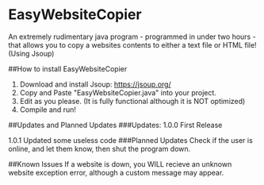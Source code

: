 # EasyWebsiteCopier
An extremely rudimentary java program - programmed in under two hours - that allows you to copy a websites contents to either a text file or HTML file! (Using Jsoup)

##How to install EasyWebsiteCopier
1. Download and install Jsoup: https://jsoup.org/
2. Copy and Paste "EasyWebsiteCopier.java" into your project.
3. Edit as you please. (It is fully functional although it is NOT optimized)
4. Compile and run!

##Updates and Planned Updates
###Updates:
1.0.0 First Release

1.0.1 Updated some useless code
###Planned Updates
Check if the user is online, and let them know, then shut the program down.

##Known Issues
If a website is down, you WILL recieve an unknown website exception error, although a custom message may appear.
